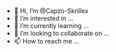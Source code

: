 - 👋 Hi, I’m @Capzo-Skrillex
- 👀 I’m interested in ...
- 🌱 I’m currently learning ...
- 💞️ I’m looking to collaborate on ...
- 📫 How to reach me ...

<!---
Capzo-Skrillex/Capzo-Skrillex is a ✨ special ✨ repository because its `README.md` (this file) appears on your GitHub profile.
You can click the Preview link to take a look at your changes.
--->
